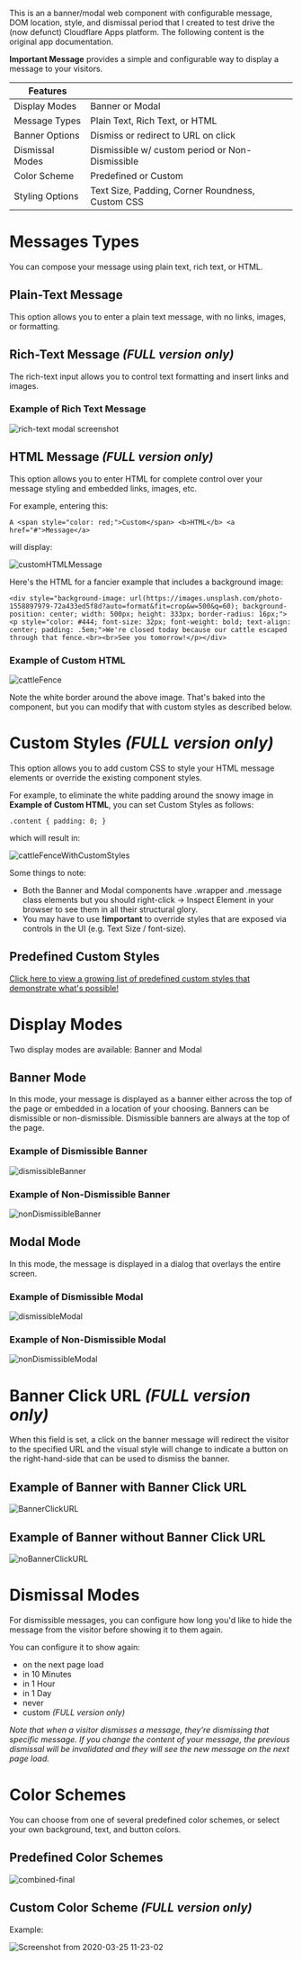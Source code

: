 This is an a banner/modal web component with configurable message, DOM location, style, and dismissal period that I created to test drive the (now defunct) Cloudflare Apps platform. The following content is the original app documentation.



**Important Message** provides a simple and configurable way to display a message to your visitors.

| **Features** | |
| --- | --- |
| Display Modes | Banner or Modal |
| Message Types | Plain Text, Rich Text, or HTML |
| Banner Options | Dismiss or redirect to URL on click |
| Dismissal Modes | Dismissible w/ custom period or Non-Dismissible |
| Color Scheme | Predefined or Custom |
| Styling Options | Text Size, Padding, Corner Roundness, Custom CSS |

# Messages Types
You can compose your message using plain text, rich text, or HTML.

## Plain-Text Message
This option allows you to enter a plain text message, with no links, images, or formatting.

## Rich-Text Message *(FULL version only)*
The rich-text input allows you to control text formatting and insert links and images.

### Example of Rich Text Message

![rich-text modal screenshot](https://user-images.githubusercontent.com/585182/77550943-0ebb8780-6e88-11ea-82bc-ef8598b1aacb.png)

## HTML Message *(FULL version only)*
This option allows you to enter HTML for complete control over your message styling and embedded links, images, etc.

For example, entering this:

```
A <span style="color: red;">Custom</span> <b>HTML</b> <a href="#">Message</a>
```

will display:

![customHTMLMessage](https://user-images.githubusercontent.com/585182/79355563-d568bb80-7f0b-11ea-9cf9-69915eb5f4f7.png)


Here's the HTML for a fancier example that includes a background image:

```
<div style="background-image: url(https://images.unsplash.com/photo-1558897979-72a433ed5f8d?auto=format&fit=crop&w=500&q=60); background-position: center; width: 500px; height: 333px; border-radius: 16px;"><p style="color: #444; font-size: 32px; font-weight: bold; text-align: center; padding: .5em;">We're closed today because our cattle escaped through that fence.<br><br>See you tomorrow!</p></div>
```

### Example of Custom HTML

![cattleFence](https://user-images.githubusercontent.com/585182/79467422-c34e5200-7fcb-11ea-8a41-721c2c9c525f.png)

Note the white border around the above image. That's baked into the component, but you can modify that with custom styles as described below.

# Custom Styles  *(FULL version only)*
This option allows you to add custom CSS to style your HTML message elements or override the existing component styles.

For example, to eliminate the white padding around the snowy image in **Example of Custom HTML**, you can set Custom Styles as follows:

```
.content { padding: 0; }
```

which will result in:

![cattleFenceWithCustomStyles](https://user-images.githubusercontent.com/585182/79482613-1251b280-7fdf-11ea-97d9-60cbc637ef01.png)

Some things to note:
- Both the Banner and Modal components have .wrapper and .message class elements but you should right-click -> Inspect Element in your browser to see them in all their structural glory.
- You may have to use **!important** to override styles that are exposed via controls in the UI (e.g. Text Size / font-size).

## Predefined Custom Styles

[Click here to view a growing list of predefined custom styles that demonstrate what's possible!](https://gist.github.com/derekenos/d42134d8c358715b793303d2a782eb7c)


# Display Modes

Two display modes are available: Banner and Modal

## Banner Mode

In this mode, your message is displayed as a banner either across the top of the page or embedded in a location of your choosing. Banners can be dismissible or non-dismissible. Dismissible banners are always at the top of the page.

### Example of Dismissible Banner

![dismissibleBanner](https://user-images.githubusercontent.com/585182/79354046-e0225100-7f09-11ea-9f80-e949f17f97a5.png)

### Example of Non-Dismissible Banner

![nonDismissibleBanner](https://user-images.githubusercontent.com/585182/79354629-a4d45200-7f0a-11ea-8737-8fa445f672ac.png)


## Modal Mode
In this mode, the message is displayed in a dialog that overlays the entire screen.

### Example of Dismissible Modal

![dismissibleModal](https://user-images.githubusercontent.com/585182/79355250-67bc8f80-7f0b-11ea-8054-058e26520b57.png)

### Example of Non-Dismissible Modal

![nonDismissibleModal](https://user-images.githubusercontent.com/585182/79355266-6c814380-7f0b-11ea-8323-258847f797a5.png)


# Banner Click URL *(FULL version only)*
When this field is set, a click on the banner message will redirect the visitor to the specified URL and the visual style will change to indicate a button on the right-hand-side that can be used to dismiss the banner.

## Example of Banner with Banner Click URL

![BannerClickURL](https://user-images.githubusercontent.com/585182/79352853-5aea6c80-7f08-11ea-891f-e1cd538e52f0.png)

## Example of Banner without Banner Click URL

![noBannerClickURL](https://user-images.githubusercontent.com/585182/79353311-e3690d00-7f08-11ea-878f-c805863644b6.png)

# Dismissal Modes
For dismissible messages, you can configure how long you'd like to hide the message from the visitor before showing it to them again.

You can configure it to show again:

- on the next page load
- in 10 Minutes
- in 1 Hour
- in 1 Day
- never
- custom *(FULL version only)*

_Note that when a visitor dismisses a message, they're dismissing that specific message. If you change the content of your message, the previous dismissal will be invalidated and they will see the new message on the next page load._


# Color Schemes
You can choose from one of several predefined color schemes, or select your own background, text, and button colors.

## Predefined Color Schemes

![combined-final](https://user-images.githubusercontent.com/585182/77785956-5894a100-7033-11ea-8203-27a736cb9d45.png)

## Custom Color Scheme  *(FULL version only)*

Example:

![Screenshot from 2020-03-25 11-23-02](https://user-images.githubusercontent.com/585182/77553326-0c0e6180-6e8b-11ea-99b9-f0c79cfec43f.png)
